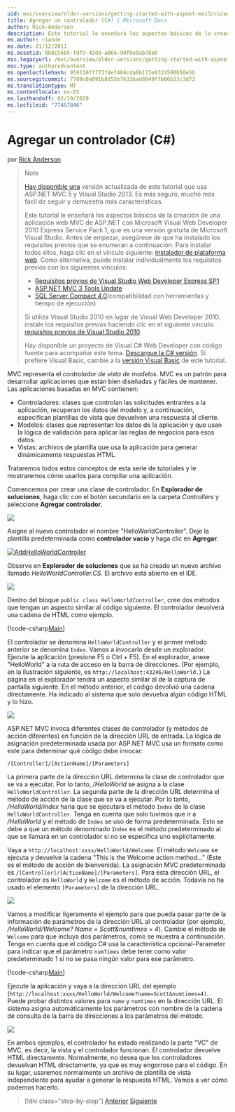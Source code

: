 ```yaml
---
uid: mvc/overview/older-versions/getting-started-with-aspnet-mvc3/cs/adding-a-controller
title: Agregar un controlador (C#) | Microsoft Docs
author: Rick-Anderson
description: Este tutorial le enseñará los aspectos básicos de la creación de una aplicación web MVC de ASP.NET con Microsoft Visual Web Developer 2010 Express Service Pack 1, que...
ms.author: riande
ms.date: 01/12/2011
ms.assetid: 0b8c56b5-fdf3-42dd-a866-98fbe0ab78a0
msc.legacyurl: /mvc/overview/older-versions/getting-started-with-aspnet-mvc3/cs/adding-a-controller
msc.type: authoredcontent
ms.openlocfilehash: 959116ff773f4ef466cda6b172e8321590b50e5b
ms.sourcegitcommit: 7709c0a091b8d55b7b33bad8849f7b66b23c3d72
ms.translationtype: MT
ms.contentlocale: es-ES
ms.lasthandoff: 02/19/2020
ms.locfileid: "77457846"
---
```

# <a name="adding-a-controller-c"></a>Agregar un controlador (C#)

por [Rick Anderson](https://twitter.com/RickAndMSFT)

> > [!NOTE]
> > [Hay disponible una](../../../getting-started/introduction/getting-started.md) versión actualizada de este tutorial que usa ASP.NET MVC 5 y Visual Studio 2013. Es más seguro, mucho más fácil de seguir y demuestra más características.
> 
> 
> Este tutorial le enseñará los aspectos básicos de la creación de una aplicación web MVC de ASP.NET con Microsoft Visual Web Developer 2010 Express Service Pack 1, que es una versión gratuita de Microsoft Visual Studio. Antes de empezar, asegúrese de que ha instalado los requisitos previos que se enumeran a continuación. Para instalar todos ellos, haga clic en el vínculo siguiente: [instalador de plataforma web](https://www.microsoft.com/web/gallery/install.aspx?appid=VWD2010SP1Pack). Como alternativa, puede instalar individualmente los requisitos previos con los siguientes vínculos:
> 
> - [Requisitos previos de Visual Studio Web Developer Express SP1](https://www.microsoft.com/web/gallery/install.aspx?appid=VWD2010SP1Pack)
> - [ASP.NET MVC 3 Tools Update](https://www.microsoft.com/web/gallery/install.aspx?appsxml=&amp;appid=MVC3)
> - [SQL Server Compact 4,0](https://www.microsoft.com/web/gallery/install.aspx?appid=SQLCE;SQLCEVSTools_4_0)(compatibilidad con herramientas y tiempo de ejecución)
> 
> Si utiliza Visual Studio 2010 en lugar de Visual Web Developer 2010, instale los requisitos previos haciendo clic en el siguiente vínculo: [requisitos previos de Visual Studio 2010](https://www.microsoft.com/web/gallery/install.aspx?appsxml=&amp;appid=VS2010SP1Pack).
> 
> Hay disponible un proyecto de Visual C# Web Developer con código fuente para acompañar este tema. [Descargue la C# versión](https://code.msdn.microsoft.com/Introduction-to-MVC-3-10d1b098). Si prefiere Visual Basic, cambie a la [versión Visual Basic](../vb/intro-to-aspnet-mvc-3.md) de este tutorial.

MVC representa el *controlador de vista de modelos*. MVC es un patrón para desarrollar aplicaciones que están bien diseñadas y fáciles de mantener. Las aplicaciones basadas en MVC contienen:

- Controladores: clases que controlan las solicitudes entrantes a la aplicación, recuperan los datos del modelo y, a continuación, especifican plantillas de vista que devuelven una respuesta al cliente.
- Modelos: clases que representan los datos de la aplicación y que usan la lógica de validación para aplicar las reglas de negocios para esos datos.
- Vistas: archivos de plantilla que usa la aplicación para generar dinámicamente respuestas HTML.

Trataremos todos estos conceptos de esta serie de tutoriales y le mostraremos cómo usarlos para compilar una aplicación.

Comencemos por crear una clase de controlador. En **Explorador de soluciones**, haga clic con el botón secundario en la carpeta *Controllers* y seleccione **Agregar controlador**.

[![](adding-a-controller/_static/image2.png)](adding-a-controller/_static/image1.png)

Asigne al nuevo controlador el nombre "HelloWorldController". Deje la plantilla predeterminada como **controlador vacío** y haga clic en **Agregar**.

[![AddHelloWorldController](adding-a-controller/_static/image4.png)](adding-a-controller/_static/image3.png)

Observe en **Explorador de soluciones** que se ha creado un nuevo archivo llamado *HelloWorldController.CS*. El archivo está abierto en el IDE.

![](adding-a-controller/_static/image5.png)

Dentro del bloque `public class HelloWorldController`, cree dos métodos que tengan un aspecto similar al código siguiente. El controlador devolverá una cadena de HTML como ejemplo.

[!code-csharp[Main](adding-a-controller/samples/sample1.cs)]

El controlador se denomina `HelloWorldController` y el primer método anterior se denomina `Index`. Vamos a invocarlo desde un explorador. Ejecute la aplicación (presione F5 o Ctrl + F5). En el explorador, anexe "HelloWorld" a la ruta de acceso en la barra de direcciones. (Por ejemplo, en la ilustración siguiente, es `http://localhost:43246/HelloWorld.`) La página en el explorador tendrá un aspecto similar al de la captura de pantalla siguiente. En el método anterior, el código devolvió una cadena directamente. Ha indicado al sistema que solo devuelva algún código HTML y lo hizo.

![](adding-a-controller/_static/image6.png)

ASP.NET MVC invoca diferentes clases de controlador (y métodos de acción diferentes) en función de la dirección URL de entrada. La lógica de asignación predeterminada usada por ASP.NET MVC usa un formato como este para determinar qué código debe invocar:

`/[Controller]/[ActionName]/[Parameters]`

La primera parte de la dirección URL determina la clase de controlador que se va a ejecutar. Por lo tanto, */HelloWorld* se asigna a la clase `HelloWorldController`. La segunda parte de la dirección URL determina el método de acción de la clase que se va a ejecutar. Por lo tanto, */HelloWorld/index* haría que se ejecutara el método `Index` de la clase `HelloWorldController`. Tenga en cuenta que solo tuvimos que ir a */HelloWorld* y el método de `Index` se usó de forma predeterminada. Esto se debe a que un método denominado `Index` es el método predeterminado al que se llamará en un controlador si no se especifica uno explícitamente.

Vaya a `http://localhost:xxxx/HelloWorld/Welcome`. El método `Welcome` se ejecuta y devuelve la cadena "This is the Welcome action method..." (Este es el método de acción de bienvenida). La asignación MVC predeterminada es `/[Controller]/[ActionName]/[Parameters]`. Para esta dirección URL, el controlador es `HelloWorld` y `Welcome` es el método de acción. Todavía no ha usado el elemento `[Parameters]` de la dirección URL.

![](adding-a-controller/_static/image7.png)

Vamos a modificar ligeramente el ejemplo para que pueda pasar parte de la información de parámetros de la dirección URL al controlador (por ejemplo, */HelloWorld/Welcome? Name = Scott&amp;numtimes = 4*). Cambie el método de `Welcome` para que incluya dos parámetros, como se muestra a continuación. Tenga en cuenta que el código C# usa la característica opcional-Parameter para indicar que el parámetro `numTimes` debe tener como valor predeterminado 1 si no se pasa ningún valor para ese parámetro.

[!code-csharp[Main](adding-a-controller/samples/sample2.cs)]

Ejecute la aplicación y vaya a la dirección URL del ejemplo (`http://localhost:xxxx/HelloWorld/Welcome?name=Scott&numtimes=4)`. Puede probar distintos valores para `name` y `numtimes` en la dirección URL. El sistema asigna automáticamente los parámetros con nombre de la cadena de consulta de la barra de direcciones a los parámetros del método.

![](adding-a-controller/_static/image8.png)

En ambos ejemplos, el controlador ha estado realizando la parte "VC" de MVC, es decir, la vista y el controlador funcionan. El controlador devuelve HTML directamente. Normalmente, no desea que los controladores devuelvan HTML directamente, ya que es muy engorroso para el código. En su lugar, usaremos normalmente un archivo de plantilla de vista independiente para ayudar a generar la respuesta HTML. Vamos a ver cómo podemos hacerlo.

> [!div class="step-by-step"]
> [Anterior](intro-to-aspnet-mvc-3.md)
> [Siguiente](adding-a-view.md)
